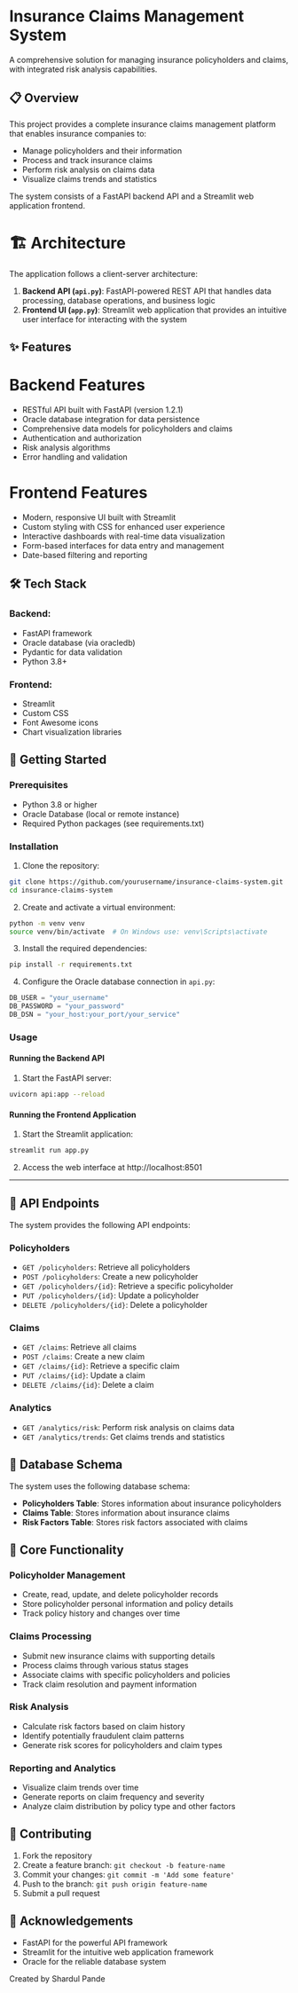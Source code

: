 # Insurance Claims Management System
A comprehensive solution for managing insurance policyholders and claims, with integrated risk analysis capabilities.

## 📋 Overview

This project provides a complete insurance claims management platform that enables insurance companies to:

- Manage policyholders and their information
- Process and track insurance claims
- Perform risk analysis on claims data
- Visualize claims trends and statistics

The system consists of a FastAPI backend API and a Streamlit web application frontend.

# 🏗️ Architecture

The application follows a client-server architecture:

1. **Backend API (`api.py`)**: FastAPI-powered REST API that handles data processing, database operations, and business logic
2. **Frontend UI (`app.py`)**: Streamlit web application that provides an intuitive user interface for interacting with the system

## ✨ Features

# Backend Features

- RESTful API built with FastAPI (version 1.2.1)
- Oracle database integration for data persistence
- Comprehensive data models for policyholders and claims
- Authentication and authorization
- Risk analysis algorithms
- Error handling and validation

# Frontend Features

- Modern, responsive UI built with Streamlit
- Custom styling with CSS for enhanced user experience
- Interactive dashboards with real-time data visualization
- Form-based interfaces for data entry and management
- Date-based filtering and reporting

## 🛠️ Tech Stack

### Backend:
- FastAPI framework
- Oracle database (via oracledb)
- Pydantic for data validation
- Python 3.8+

### Frontend:
- Streamlit
- Custom CSS
- Font Awesome icons
- Chart visualization libraries

## 🚀 Getting Started

### Prerequisites
- Python 3.8 or higher
- Oracle Database (local or remote instance)
- Required Python packages (see requirements.txt)

### Installation

1. Clone the repository:
```bash
git clone https://github.com/yourusername/insurance-claims-system.git
cd insurance-claims-system
```

2. Create and activate a virtual environment:
```bash
python -m venv venv
source venv/bin/activate  # On Windows use: venv\Scripts\activate
```

3. Install the required dependencies:
```bash
pip install -r requirements.txt
```

4. Configure the Oracle database connection in `api.py`:
```python
DB_USER = "your_username"
DB_PASSWORD = "your_password"
DB_DSN = "your_host:your_port/your_service"
```

### Usage

#### Running the Backend API
1. Start the FastAPI server:
```bash
uvicorn api:app --reload
```

#### Running the Frontend Application
1. Start the Streamlit application:
```bash
streamlit run app.py
```
2. Access the web interface at http://localhost:8501

---

## 🔄 API Endpoints

The system provides the following API endpoints:

### Policyholders
- `GET /policyholders`: Retrieve all policyholders
- `POST /policyholders`: Create a new policyholder
- `GET /policyholders/{id}`: Retrieve a specific policyholder
- `PUT /policyholders/{id}`: Update a policyholder
- `DELETE /policyholders/{id}`: Delete a policyholder

### Claims
- `GET /claims`: Retrieve all claims
- `POST /claims`: Create a new claim
- `GET /claims/{id}`: Retrieve a specific claim
- `PUT /claims/{id}`: Update a claim
- `DELETE /claims/{id}`: Delete a claim

### Analytics
- `GET /analytics/risk`: Perform risk analysis on claims data
- `GET /analytics/trends`: Get claims trends and statistics

## 💾 Database Schema

The system uses the following database schema:

- **Policyholders Table**: Stores information about insurance policyholders
- **Claims Table**: Stores information about insurance claims
- **Risk Factors Table**: Stores risk factors associated with claims

## 🧪 Core Functionality

### Policyholder Management
- Create, read, update, and delete policyholder records
- Store policyholder personal information and policy details
- Track policy history and changes over time

### Claims Processing
- Submit new insurance claims with supporting details
- Process claims through various status stages
- Associate claims with specific policyholders and policies
- Track claim resolution and payment information

### Risk Analysis
- Calculate risk factors based on claim history
- Identify potentially fraudulent claim patterns
- Generate risk scores for policyholders and claim types

### Reporting and Analytics
- Visualize claim trends over time
- Generate reports on claim frequency and severity
- Analyze claim distribution by policy type and other factors

## 🤝 Contributing

1. Fork the repository
2. Create a feature branch: `git checkout -b feature-name`
3. Commit your changes: `git commit -m 'Add some feature'`
4. Push to the branch: `git push origin feature-name`
5. Submit a pull request

## 👏 Acknowledgements

- FastAPI for the powerful API framework
- Streamlit for the intuitive web application framework
- Oracle for the reliable database system

Created by Shardul Pande
